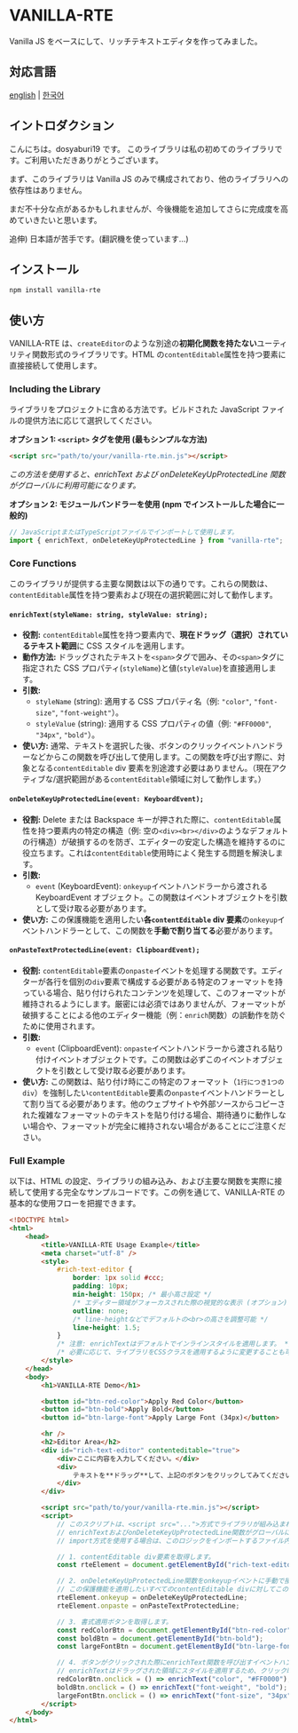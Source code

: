 # VANILLA-RTE

Vanilla JS をベースにして、リッチテキストエディタを作ってみました。

## 対応言語

[english](README.md) | [한국어](README.ko.md)

## イントロダクション

こんにちは。dosyaburi19 です。
このライブラリは私の初めてのライブラリです。ご利用いただきありがとうございます。

まず、このライブラリは Vanilla JS のみで構成されており、他のライブラリへの依存性はありません。

まだ不十分な点があるかもしれませんが、今後機能を追加してさらに完成度を高めていきたいと思います。

追伸) 日本語が苦手です。(翻訳機を使っています...)

## インストール

```bash
npm install vanilla-rte
```

## 使い方

VANILLA-RTE は、`createEditor`のような別途の**初期化関数を持たない**ユーティリティ関数形式のライブラリです。HTML の`contentEditable`属性を持つ要素に直接接続して使用します。

### Including the Library

ライブラリをプロジェクトに含める方法です。ビルドされた JavaScript ファイルの提供方法に応じて選択してください。

**オプション 1: `<script>` タグを使用 (最もシンプルな方法)**

```html
<script src="path/to/your/vanilla-rte.min.js"></script>
```

_この方法を使用すると、enrichText および onDeleteKeyUpProtectedLine 関数がグローバルに利用可能になります。_

**オプション 2: モジュールバンドラーを使用 (npm でインストールした場合に一般的)**

```javascript
// JavaScriptまたはTypeScriptファイルでインポートして使用します。
import { enrichText, onDeleteKeyUpProtectedLine } from "vanilla-rte";
```

### Core Functions

このライブラリが提供する主要な関数は以下の通りです。これらの関数は、`contentEditable`属性を持つ要素および現在の選択範囲に対して動作します。

#### `enrichText(styleName: string, styleValue: string);`

-   **役割:** `contentEditable`属性を持つ要素内で、**現在ドラッグ（選択）されているテキスト範囲**に CSS スタイルを適用します。
-   **動作方法:** ドラッグされたテキストを`<span>`タグで囲み、その`<span>`タグに指定された CSS プロパティ(`styleName`)と値(`styleValue`)を直接適用します。
-   **引数:**
    -   `styleName` (string): 適用する CSS プロパティ名（例: `"color"`, `"font-size"`, `"font-weight"`）。
    -   `styleValue` (string): 適用する CSS プロパティの値（例: `"#FF0000"`, `"34px"`, `"bold"`）。
-   **使い方:** 通常、テキストを選択した後、ボタンのクリックイベントハンドラーなどからこの関数を呼び出して使用します。この関数を呼び出す際に、対象となる`contentEditable` div 要素を別途渡す必要はありません。（現在アクティブな/選択範囲がある`contentEditable`領域に対して動作します。）

#### `onDeleteKeyUpProtectedLine(event: KeyboardEvent);`

-   **役割:** Delete または Backspace キーが押された際に、`contentEditable`属性を持つ要素内の特定の構造（例: 空の`<div><br></div>`のようなデフォルトの行構造）が破損するのを防ぎ、エディターの安定した構造を維持するのに役立ちます。これは`contentEditable`使用時によく発生する問題を解決します。
-   **引数:**
    -   `event` (KeyboardEvent): `onkeyup`イベントハンドラーから渡される KeyboardEvent オブジェクト。この関数はイベントオブジェクトを引数として受け取る必要があります。
-   **使い方:** この保護機能を適用したい**各`contentEditable` div 要素**の`onkeyup`イベントハンドラーとして、この関数を**手動で割り当てる**必要があります。

#### `onPasteTextProtectedLine(event: ClipboardEvent);`

-   **役割:** `contentEditable`要素の`onpaste`イベントを処理する関数です。エディターが各行を個別の`div`要素で構成する必要がある特定のフォーマットを持っている場合、貼り付けられたコンテンツを処理して、このフォーマットが維持されるようにします。厳密には必須ではありませんが、フォーマットが破損することによる他のエディター機能（例：`enrich`関数）の誤動作を防ぐために使用されます。
-   **引数:**
    -   `event` (ClipboardEvent): `onpaste`イベントハンドラーから渡される貼り付けイベントオブジェクトです。この関数は必ずこのイベントオブジェクトを引数として受け取る必要があります。
-   **使い方:** この関数は、貼り付け時にこの特定のフォーマット（`1行につき1つのdiv`）を強制したい`contentEditable`要素の`onpaste`イベントハンドラーとして割り当てる必要があります。他のウェブサイトや外部ソースからコピーされた複雑なフォーマットのテキストを貼り付ける場合、期待通りに動作しない場合や、フォーマットが完全に維持されない場合があることにご注意ください。

### Full Example

以下は、HTML の設定、ライブラリの組み込み、および主要な関数を実際に接続して使用する完全なサンプルコードです。この例を通じて、VANILLA-RTE の基本的な使用フローを把握できます。

```html
<!DOCTYPE html>
<html>
    <head>
        <title>VANILLA-RTE Usage Example</title>
        <meta charset="utf-8" />
        <style>
            #rich-text-editor {
                border: 1px solid #ccc;
                padding: 10px;
                min-height: 150px; /* 最小高さ設定 */
                /* エディター領域がフォーカスされた際の視覚的な表示 (オプション) */
                outline: none;
                /* line-heightなどでデフォルトの<br>の高さを調整可能 */
                line-height: 1.5;
            }
            /* 注意: enrichTextはデフォルトでインラインスタイルを適用します。 */
            /* 必要に応じて、ライブラリをCSSクラスを適用するように変更することも可能です。 */
        </style>
    </head>
    <body>
        <h1>VANILLA-RTE Demo</h1>

        <button id="btn-red-color">Apply Red Color</button>
        <button id="btn-bold">Apply Bold</button>
        <button id="btn-large-font">Apply Large Font (34px)</button>

        <hr />
        <h2>Editor Area</h2>
        <div id="rich-text-editor" contenteditable="true">
            <div>ここに内容を入力してください。</div>
            <div>
                テキストを**ドラッグ**して、上記のボタンをクリックしてみてください。
            </div>
        </div>

        <script src="path/to/your/vanilla-rte.min.js"></script>
        <script>
            // このスクリプトは、<script src="...">方式でライブラリが組み込まれ、
            // enrichTextおよびonDeleteKeyUpProtectedLine関数がグローバルに利用可能であることを前提としています。
            // import方式を使用する場合は、このロジックをインポートするファイル内に記述する必要があります。

            // 1. contentEditable div要素を取得します。
            const rteElement = document.getElementById("rich-text-editor");

            // 2. onDeleteKeyUpProtectedLine関数をonkeyupイベントに手動で接続します。
            // この保護機能を適用したいすべてのcontentEditable divに対してこの作業を行う必要があります。
            rteElement.onkeyup = onDeleteKeyUpProtectedLine;
            rteElement.onpaste = onPasteTextProtectedLine;

            // 3. 書式適用ボタンを取得します。
            const redColorBtn = document.getElementById("btn-red-color");
            const boldBtn = document.getElementById("btn-bold");
            const largeFontBtn = document.getElementById("btn-large-font");

            // 4. ボタンがクリックされた際にenrichText関数を呼び出すイベントハンドラーを接続します。
            // enrichTextはドラッグされた領域にスタイルを適用するため、クリック時にテキストがドラッグされている場合にのみ効果があります。
            redColorBtn.onclick = () => enrichText("color", "#FF0000");
            boldBtn.onclick = () => enrichText("font-weight", "bold"); // 例: 太字を適用
            largeFontBtn.onclick = () => enrichText("font-size", "34px");
        </script>
    </body>
</html>
```
